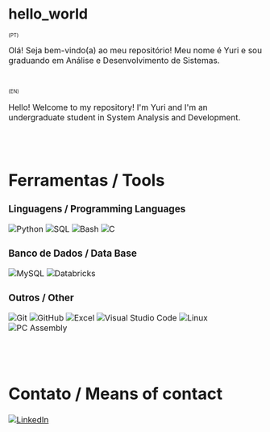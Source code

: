 # hello_world

<font size = 1> (PT)


<font size = 3> Olá! Seja bem-vindo(a) ao meu repositório! Meu nome é Yuri e sou graduando em Análise e Desenvolvimento de Sistemas. 

#

<font size = 1> (EN) 


<font size = 3> Hello! Welcome to my repository! I'm Yuri and I'm an undergraduate student in System Analysis and Development.

<br>
<br>

# Ferramentas / Tools

### Linguagens / Programming Languages
![Python](https://img.shields.io/badge/Python-3776AB?style=flat&logo=python&logoColor=white)
![SQL](https://img.shields.io/badge/SQL-4479A1?style=flat&logo=postgresql&logoColor=white)
![Bash](https://img.shields.io/badge/Bash-121011?style=flat&logo=gnu-bash&logoColor=white)
![C](https://img.shields.io/badge/C-00599C?style=flat&logo=c&logoColor=white)


### Banco de Dados / Data Base
![MySQL](https://img.shields.io/badge/MySQL-00758F?style=flat&logo=mysql&logoColor=white)
![Databricks](https://img.shields.io/badge/Databricks-E87722?style=flat&logo=databricks&logoColor=white)

### Outros / Other
![Git](https://img.shields.io/badge/Git-F05032?style=flat&logo=git&logoColor=white)
![GitHub](https://img.shields.io/badge/GitHub-181717?style=flat&logo=github&logoColor=white)
![Excel](https://img.shields.io/badge/Microsoft_Excel-217346?style=flat&logo=microsoft-excel&logoColor=white)
![Visual Studio Code](https://img.shields.io/badge/VS_Code-007ACC?style=flat&logo=visual-studio-code&logoColor=white)
![Linux](https://img.shields.io/badge/Linux-FCC624?style=flat&logo=linux&logoColor=black)
![PC Assembly](https://img.shields.io/badge/PC_Assembly-Hands_On-orange?style=flat&logo=wrench&logoColor=white)


<br>
<br>

# Contato / Means of contact

[![LinkedIn](https://img.shields.io/badge/LinkedIn-0A66C2?style=flat&logo=linkedin&logoColor=white)](https://www.linkedin.com/in/yuri-umeda-180904ugy/)